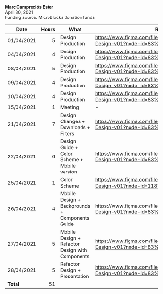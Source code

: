 **Marc Campreciós Ester**  
April 30, 2021  
Funding source: MicroBlocks donation funds

| Date       | Hours | What | Relevant Commits |
|------------|------:|------|-----|
| 01/04/2021 | 5 | Design Production | https://www.figma.com/file/vD9oHj4VToLboKn2UMiLDD/MicroBlocks-Design-v01?node-id=83%3A51
| 04/04/2021 | 4 | Design Production | https://www.figma.com/file/vD9oHj4VToLboKn2UMiLDD/MicroBlocks-Design-v01?node-id=83%3A51
| 08/04/2021 | 5 | Design Production | https://www.figma.com/file/vD9oHj4VToLboKn2UMiLDD/MicroBlocks-Design-v01?node-id=83%3A51
| 09/04/2021 | 4 | Design Production | https://www.figma.com/file/vD9oHj4VToLboKn2UMiLDD/MicroBlocks-Design-v01?node-id=83%3A51
| 10/04/2021 | 4 | Design Production | https://www.figma.com/file/vD9oHj4VToLboKn2UMiLDD/MicroBlocks-Design-v01?node-id=83%3A51
| 15/04/2021 | 1 | Meeting | -
| 21/04/2021 | 7 | Design Changes + Downloads + Filters | https://www.figma.com/file/vD9oHj4VToLboKn2UMiLDD/MicroBlocks-Design-v01?node-id=83%3A51
| 22/04/2021 | 6 | Design Guide + Color Scheme + Mobile version | https://www.figma.com/file/vD9oHj4VToLboKn2UMiLDD/MicroBlocks-Design-v01?node-id=83%3A52
| 25/04/2021 | 1 | Color Scheme | https://www.figma.com/file/vD9oHj4VToLboKn2UMiLDD/MicroBlocks-Design-v01?node-id=118%3A51
| 26/04/2021 | 4 | Mobile Design + Backgrounds + Components Guide | https://www.figma.com/file/vD9oHj4VToLboKn2UMiLDD/MicroBlocks-Design-v01?node-id=83%3A52
| 27/04/2021 | 5 | Mobile Design + Refactor Design with Components | https://www.figma.com/file/vD9oHj4VToLboKn2UMiLDD/MicroBlocks-Design-v01?node-id=83%3A52
| 28/04/2021 | 5 | Refactor Design + Presentation | https://www.figma.com/file/vD9oHj4VToLboKn2UMiLDD/MicroBlocks-Design-v01?node-id=83%3A52
| **Total**  | 51 | |
